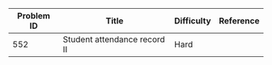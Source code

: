 | Problem ID | Title | Difficulty | Reference
| --- | --- | --- | ---
| 552 | Student attendance record II | Hard | 
